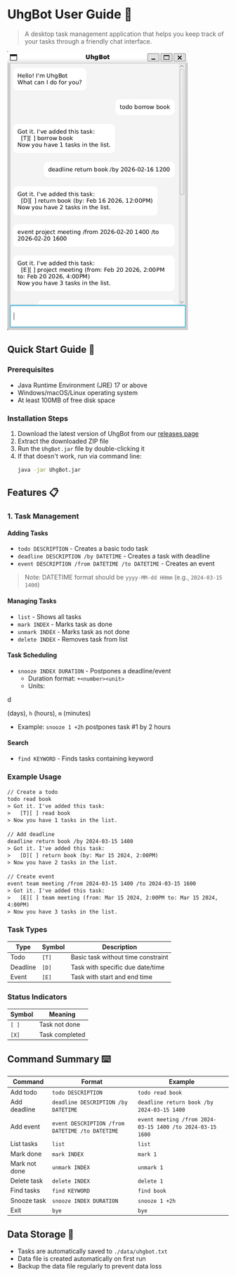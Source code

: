 # UhgBot User Guide 🤖

> A desktop task management application that helps you keep track of your tasks through a friendly chat interface.

![UhgBot Interface](./Ui.png)

## Quick Start Guide 🚀

### Prerequisites
* Java Runtime Environment (JRE) 17 or above
* Windows/macOS/Linux operating system
* At least 100MB of free disk space

### Installation Steps
1. Download the latest version of UhgBot from our [releases page](https://github.com/UltimateHG/ip/releases)
2. Extract the downloaded ZIP file
3. Run the `UhgBot.jar` file by double-clicking it
4. If that doesn't work, run via command line:
   ```bash
   java -jar UhgBot.jar
   ```

## Features 📋

### 1. Task Management

#### Adding Tasks
* `todo DESCRIPTION` - Creates a basic todo task
* `deadline DESCRIPTION /by DATETIME` - Creates a task with deadline
* `event DESCRIPTION /from DATETIME /to DATETIME` - Creates an event

> Note: DATETIME format should be `yyyy-MM-dd HHmm` (e.g., `2024-03-15 1400`)

#### Managing Tasks
* `list` - Shows all tasks
* `mark INDEX` - Marks task as done
* `unmark INDEX` - Marks task as not done
* `delete INDEX` - Removes task from list

#### Task Scheduling
* `snooze INDEX DURATION` - Postpones a deadline/event
  * Duration format: `+<number><unit>`
  * Units: 

d

 (days), `h` (hours), `m` (minutes)
  * Example: `snooze 1 +2h` postpones task #1 by 2 hours

#### Search
* `find KEYWORD` - Finds tasks containing keyword

### Example Usage

```
// Create a todo
todo read book
> Got it. I've added this task:
>   [T][ ] read book
> Now you have 1 tasks in the list.

// Add deadline
deadline return book /by 2024-03-15 1400
> Got it. I've added this task:
>   [D][ ] return book (by: Mar 15 2024, 2:00PM)
> Now you have 2 tasks in the list.

// Create event
event team meeting /from 2024-03-15 1400 /to 2024-03-15 1600
> Got it. I've added this task:
>   [E][ ] team meeting (from: Mar 15 2024, 2:00PM to: Mar 15 2024, 4:00PM)
> Now you have 3 tasks in the list.
```

### Task Types

Type | Symbol | Description
---|---|---
Todo | `[T]` | Basic task without time constraint
Deadline | `[D]` | Task with specific due date/time
Event | `[E]` | Task with start and end time

### Status Indicators

Symbol | Meaning
---|---
`[ ]` | Task not done
`[X]` | Task completed

## Command Summary ⌨️

Command | Format | Example
---|---|---
Add todo | `todo DESCRIPTION` | `todo read book`
Add deadline | `deadline DESCRIPTION /by DATETIME` | `deadline return book /by 2024-03-15 1400`
Add event | `event DESCRIPTION /from DATETIME /to DATETIME` | `event meeting /from 2024-03-15 1400 /to 2024-03-15 1600`
List tasks | `list` | `list`
Mark done | `mark INDEX` | `mark 1`
Mark not done | `unmark INDEX` | `unmark 1`
Delete task | `delete INDEX` | `delete 1`
Find tasks | `find KEYWORD` | `find book`
Snooze task | `snooze INDEX DURATION` | `snooze 1 +2h`
Exit | `bye` | `bye`

## Data Storage 💾
* Tasks are automatically saved to `./data/uhgbot.txt`
* Data file is created automatically on first run
* Backup the data file regularly to prevent data loss